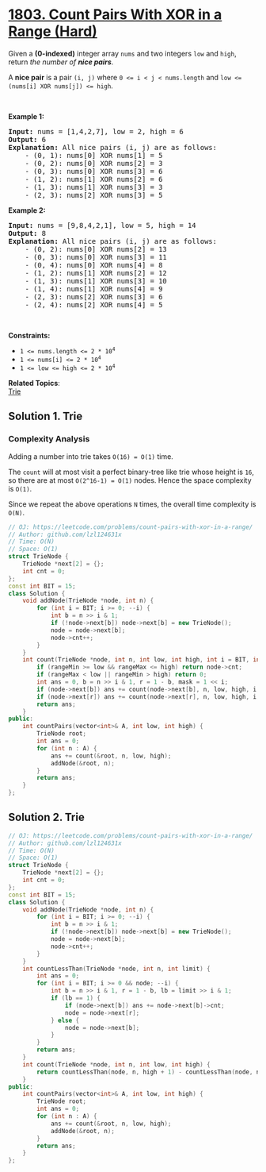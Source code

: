 # [1803. Count Pairs With XOR in a Range (Hard)](https://leetcode.com/problems/count-pairs-with-xor-in-a-range/)

<p>Given a <strong>(0-indexed)</strong> integer array <code>nums</code> and two integers <code>low</code> and <code>high</code>, return <em>the number of <strong>nice pairs</strong></em>.</p>

<p>A <strong>nice pair</strong> is a pair <code>(i, j)</code> where <code>0 &lt;= i &lt; j &lt; nums.length</code> and <code>low &lt;= (nums[i] XOR nums[j]) &lt;= high</code>.</p>

<p>&nbsp;</p>
<p><strong>Example 1:</strong></p>

<pre><strong>Input:</strong> nums = [1,4,2,7], low = 2, high = 6
<strong>Output:</strong> 6
<strong>Explanation:</strong> All nice pairs (i, j) are as follows:
    - (0, 1): nums[0] XOR nums[1] = 5 
    - (0, 2): nums[0] XOR nums[2] = 3
    - (0, 3): nums[0] XOR nums[3] = 6
    - (1, 2): nums[1] XOR nums[2] = 6
    - (1, 3): nums[1] XOR nums[3] = 3
    - (2, 3): nums[2] XOR nums[3] = 5
</pre>

<p><strong>Example 2:</strong></p>

<pre><strong>Input:</strong> nums = [9,8,4,2,1], low = 5, high = 14
<strong>Output:</strong> 8
<strong>Explanation:</strong> All nice pairs (i, j) are as follows:
​​​​​    - (0, 2): nums[0] XOR nums[2] = 13
&nbsp;   - (0, 3): nums[0] XOR nums[3] = 11
&nbsp;   - (0, 4): nums[0] XOR nums[4] = 8
&nbsp;   - (1, 2): nums[1] XOR nums[2] = 12
&nbsp;   - (1, 3): nums[1] XOR nums[3] = 10
&nbsp;   - (1, 4): nums[1] XOR nums[4] = 9
&nbsp;   - (2, 3): nums[2] XOR nums[3] = 6
&nbsp;   - (2, 4): nums[2] XOR nums[4] = 5</pre>

<p>&nbsp;</p>
<p><strong>Constraints:</strong></p>

<ul>
	<li><code>1 &lt;= nums.length &lt;= 2 * 10<sup>4</sup></code></li>
	<li><code>1 &lt;= nums[i] &lt;= 2 * 10<sup>4</sup></code></li>
	<li><code>1 &lt;= low &lt;= high &lt;= 2 * 10<sup>4</sup></code></li>
</ul>


**Related Topics**:  
[Trie](https://leetcode.com/tag/trie/)

## Solution 1. Trie

### Complexity Analysis

Adding a number into trie takes `O(16) = O(1)` time.

The `count` will at most visit a perfect binary-tree like trie whose height is `16`, so there are at most `O(2^16-1) = O(1)` nodes. Hence the space complexity is `O(1)`.

Since we repeat the above operations `N` times, the overall time complexity is `O(N)`.

```cpp
// OJ: https://leetcode.com/problems/count-pairs-with-xor-in-a-range/
// Author: github.com/lzl124631x
// Time: O(N)
// Space: O(1)
struct TrieNode {
    TrieNode *next[2] = {};
    int cnt = 0;
};
const int BIT = 15;
class Solution {
    void addNode(TrieNode *node, int n) {
        for (int i = BIT; i >= 0; --i) {
            int b = n >> i & 1;
            if (!node->next[b]) node->next[b] = new TrieNode();
            node = node->next[b];
            node->cnt++;
        }
    }
    int count(TrieNode *node, int n, int low, int high, int i = BIT, int rangeMin = 0, int rangeMax = (1 << (BIT + 1)) - 1) {
        if (rangeMin >= low && rangeMax <= high) return node->cnt;
        if (rangeMax < low || rangeMin > high) return 0;
        int ans = 0, b = n >> i & 1, r = 1 - b, mask = 1 << i;
        if (node->next[b]) ans += count(node->next[b], n, low, high, i - 1, rangeMin & ~mask, rangeMax & ~mask);
        if (node->next[r]) ans += count(node->next[r], n, low, high, i - 1, rangeMin | mask, rangeMax | mask);
        return ans;
    }
public:
    int countPairs(vector<int>& A, int low, int high) {
        TrieNode root;
        int ans = 0;
        for (int n : A) {
            ans += count(&root, n, low, high);
            addNode(&root, n);
        }
        return ans;
    }
};
```

## Solution 2. Trie

```cpp
// OJ: https://leetcode.com/problems/count-pairs-with-xor-in-a-range/
// Author: github.com/lzl124631x
// Time: O(N)
// Space: O(1)
struct TrieNode {
    TrieNode *next[2] = {};
    int cnt = 0;
};
const int BIT = 15;
class Solution {
    void addNode(TrieNode *node, int n) {
        for (int i = BIT; i >= 0; --i) {
            int b = n >> i & 1;
            if (!node->next[b]) node->next[b] = new TrieNode();
            node = node->next[b];
            node->cnt++;
        }
    }
    int countLessThan(TrieNode *node, int n, int limit) {
        int ans = 0;
        for (int i = BIT; i >= 0 && node; --i) {
            int b = n >> i & 1, r = 1 - b, lb = limit >> i & 1;
            if (lb == 1) {
                if (node->next[b]) ans += node->next[b]->cnt;
                node = node->next[r];
            } else {
                node = node->next[b];
            }
        }
        return ans;
    }
    int count(TrieNode *node, int n, int low, int high) {
        return countLessThan(node, n, high + 1) - countLessThan(node, n, low);
    }
public:
    int countPairs(vector<int>& A, int low, int high) {
        TrieNode root;
        int ans = 0;
        for (int n : A) {
            ans += count(&root, n, low, high);
            addNode(&root, n);
        }
        return ans;
    }
};
```
